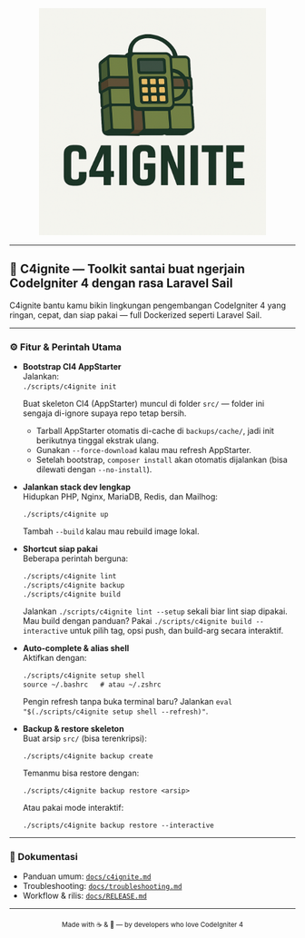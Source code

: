 <p align="center">
  <img src="docs/img/c4ignite.png" alt="C4ignite" width="400" height="400">
</p>

---

## 🚀 C4ignite — Toolkit santai buat ngerjain CodeIgniter 4 dengan rasa Laravel Sail

C4ignite bantu kamu bikin lingkungan pengembangan CodeIgniter 4 yang ringan, cepat, dan siap pakai — full Dockerized seperti Laravel Sail.

---

### ⚙️ Fitur & Perintah Utama

- **Bootstrap CI4 AppStarter**  
  Jalankan:  
  `./scripts/c4ignite init`

  Buat skeleton CI4 (AppStarter) muncul di folder `src/` — folder ini sengaja di-ignore supaya repo tetap bersih.

  - Tarball AppStarter otomatis di-cache di `backups/cache/`, jadi init berikutnya tinggal ekstrak ulang.
  - Gunakan `--force-download` kalau mau refresh AppStarter.
  - Setelah bootstrap, `composer install` akan otomatis dijalankan (bisa dilewati dengan `--no-install`).

- **Jalankan stack dev lengkap**  
  Hidupkan PHP, Nginx, MariaDB, Redis, dan Mailhog:

  ```
  ./scripts/c4ignite up
  ```

  Tambah `--build` kalau mau rebuild image lokal.

- **Shortcut siap pakai**  
  Beberapa perintah berguna:

  ```
  ./scripts/c4ignite lint
  ./scripts/c4ignite backup
  ./scripts/c4ignite build
  ```

  Jalankan `./scripts/c4ignite lint --setup` sekali biar lint siap dipakai.  
  Mau build dengan panduan? Pakai `./scripts/c4ignite build --interactive` untuk pilih tag, opsi push, dan build-arg secara interaktif.

- **Auto-complete & alias shell**  
  Aktifkan dengan:

  ```
  ./scripts/c4ignite setup shell
  source ~/.bashrc   # atau ~/.zshrc
  ```

  Pengin refresh tanpa buka terminal baru? Jalankan `eval "$(./scripts/c4ignite setup shell --refresh)"`.

- **Backup & restore skeleton**  
  Buat arsip `src/` (bisa terenkripsi):
  ```
  ./scripts/c4ignite backup create
  ```
  Temanmu bisa restore dengan:
  ```
  ./scripts/c4ignite backup restore <arsip>
  ```
  Atau pakai mode interaktif:
  ```
  ./scripts/c4ignite backup restore --interactive
  ```

---

### 📘 Dokumentasi

- Panduan umum: [`docs/c4ignite.md`](docs/c4ignite.md)
- Troubleshooting: [`docs/troubleshooting.md`](docs/troubleshooting.md)
- Workflow & rilis: [`docs/RELEASE.md`](docs/RELEASE.md)

---

<p align="center">
  <sub>Made with ☕ & 🧠 — by developers who love CodeIgniter 4</sub>
</p>
